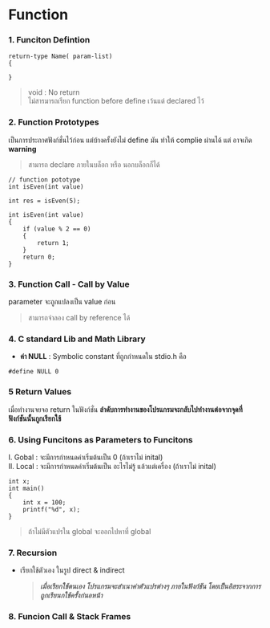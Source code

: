 # Function

### 1. Funciton Defintion

```
return-type Name( param-list)
{

}
```

> void : No return \
> ไม่สารมารถเรียก function before define เว้นแต่ declared ไว้

### 2. Function Prototypes

เป็นการประกาศฟังก์ชั่นไว้ก่อน แต่บ้างครั้งยังไม่ define มัน ทำให้ complie ผ่านได้ แต่ อาจเกิด **warning**

> สามารถ declare ภายในบล็อก หรือ นอกบล็อกก็ได้

```
// function pototype
int isEven(int value)

int res = isEven(5);

int isEven(int value)
{
	if (value % 2 == 0)
	{
		return 1;
	}
	return 0;
}
```

### 3. Function Call - Call by Value

parameter จะถูกแปลงเป็น value ก่อน

> สามารถจำลอง call by reference ได้

### 4. C standard Lib and Math Library

- **ค่า NULL** : Symbolic constant ที่ถูกกำหนดใน stdio.h คือ

```
#define NULL 0
```

### 5 Return Values

เมื่อทำงานจยจอ return ในฟังก์ชั่น **ลำดับการทำงานของโปรแกรมจะกลับไปทำงานต่อจากจุดที่ฟังก์ชันนั้นกูกเรียกใช้**

### 6. Using Funcitons as Parameters to Funcitons

I. Gobal : จะมีการกำหนดค่าเริ่มต้นเป็น 0 (ถ้าเราไม่ inital) \
II. Local : จะมีการกำหนดค่าเริ่มต้นเป็น อะไรไม่รู้ แล้วแต่เครื่อง (ถ้าเราไม่ inital)

```
int x;
int main()
{
	int x = 100;
	printf("%d", x);
}
```

> ถ้าไม่มีตัวแปรใน global จะออกไปหาที่ global

### 7. Recursion

- เรียกใช้ตัวเอง ในรูป direct & indirect

  > **_เมื่อเรียกใช้ตนเอง โปรแกรมจะสำเนาค่าตัวแปรต่างๆ ภายในฟังก์ชัน โดยเป็นอิสระจากการถูกเรียนกใช้ครั้งก่นอหน้า_**

### 8. Funcion Call & Stack Frames
